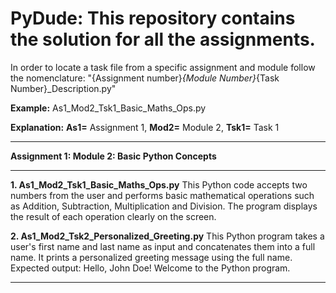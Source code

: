 # PyDude: This repository contains the solution for all the assignments. 
In order to locate a task file from a specific assignment and module follow the nomenclature:
"{Assignment number}_{Module Number}_{Task Number}_Description.py"

**Example:** As1_Mod2_Tsk1_Basic_Maths_Ops.py

**Explanation:**
    **As1=** Assignment 1, 
    **Mod2=** Module 2, 
    **Tsk1=** Task 1
<hr style="width:100%;text-align:left;margin-left:0">
<b>Assignment 1: Module 2: Basic Python Concepts</b>
<hr style="width:100%;text-align:left;margin-left:0">

**1.	As1_Mod2_Tsk1_Basic_Maths_Ops.py**
This Python code accepts two numbers from the user and performs basic mathematical operations such as Addition, Subtraction, Multiplication and Division. The program displays the result of each operation clearly on the screen.

**2.	As1_Mod2_Tsk2_Personalized_Greeting.py**
This Python program takes a user's first name and last name as input and concatenates them into a full name. It prints a personalized greeting message using the full name.
Expected output: Hello, John Doe! Welcome to the Python program.

<hr style="width:100%;text-align:left;margin-left:0">

